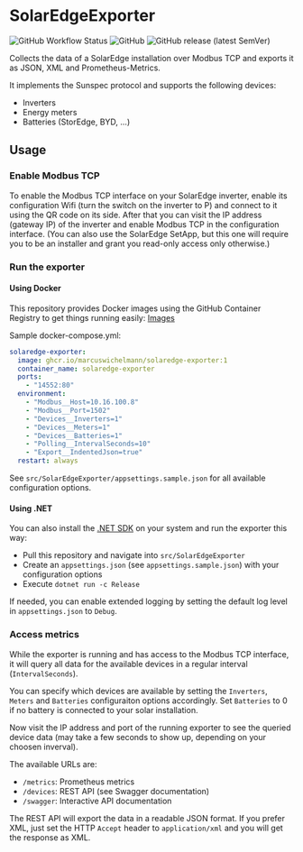 # SolarEdgeExporter

![GitHub Workflow Status](https://img.shields.io/github/workflow/status/MarcusWichelmann/SolarEdgeExporter/Publish%20Docker%20image?style=for-the-badge)
![GitHub](https://img.shields.io/github/license/MarcusWichelmann/SolarEdgeExporter?style=for-the-badge)
![GitHub release (latest SemVer)](https://img.shields.io/github/v/release/MarcusWichelmann/SolarEdgeExporter?style=for-the-badge)

Collects the data of a SolarEdge installation over Modbus TCP and exports it as JSON, XML and Prometheus-Metrics.

It implements the Sunspec protocol and supports the following devices:
- Inverters
- Energy meters
- Batteries (StorEdge, BYD, ...)

## Usage

### Enable Modbus TCP

To enable the Modbus TCP interface on your SolarEdge inverter, enable its configuration Wifi (turn the switch on the inverter to P) and connect to it using the QR code on its side. After that you can visit the IP address (gateway IP) of the inverter and enable Modbus TCP in the configuration interface. (You can also use the SolarEdge SetApp, but this one will require you to be an installer and grant you read-only access only otherwise.)

### Run the exporter

#### Using Docker

This repository provides Docker images using the GitHub Container Registry to get things running easily: [Images](https://github.com/users/MarcusWichelmann/packages/container/package/solaredge-exporter)

Sample docker-compose.yml:

```yaml
solaredge-exporter:
  image: ghcr.io/marcuswichelmann/solaredge-exporter:1
  container_name: solaredge-exporter
  ports:
    - "14552:80"
  environment:
    - "Modbus__Host=10.16.100.8"
    - "Modbus__Port=1502"
    - "Devices__Inverters=1"
    - "Devices__Meters=1"
    - "Devices__Batteries=1"
    - "Polling__IntervalSeconds=10"
    - "Export__IndentedJson=true"
  restart: always
```

See `src/SolarEdgeExporter/appsettings.sample.json` for all available configuration options.

#### Using .NET

You can also install the [.NET SDK](https://dotnet.microsoft.com/) on your system and run the exporter this way:
- Pull this repository and navigate into `src/SolarEdgeExporter`
- Create an `appsettings.json` (see `appsettings.sample.json`) with your configuration options
- Execute `dotnet run -c Release`

If needed, you can enable extended logging by setting the default log level in `appsettings.json` to `Debug`.

### Access metrics

While the exporter is running and has access to the Modbus TCP interface, it will query all data for the available devices in a regular interval (`IntervalSeconds`).

You can specify which devices are available by setting the `Inverters`, `Meters` and `Batteries` configuraiton options accordingly. Set `Batteries` to 0 if no battery is connected to your solar installation.

Now visit the IP address and port of the running exporter to see the queried device data (may take a few seconds to show up, depending on your choosen inverval).

The available URLs are:
- `/metrics`: Prometheus metrics
- `/devices`: REST API (see Swagger documentation)
- `/swagger`: Interactive API documentation

The REST API will export the data in a readable JSON format. If you prefer XML, just set the HTTP `Accept` header to `application/xml` and you will get the response as XML.
